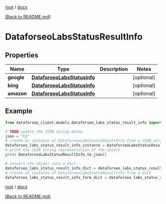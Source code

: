 [root](./../ "root") / [docs](./ "docs")

[[Back to README.md]](./../README.md "[Back to README.md]")

# DataforseoLabsStatusResultInfo

## Properties

Name | Type | Description | Notes
------------ | ------------- | ------------- | -------------
**google** | [**DataforseoLabsStatusInfo**](DataforseoLabsStatusInfo.md) |  | [optional]
**bing** | [**DataforseoLabsStatusInfo**](DataforseoLabsStatusInfo.md) |  | [optional]
**amazon** | [**DataforseoLabsStatusInfo**](DataforseoLabsStatusInfo.md) |  | [optional]

## Example

```python
from dataforseo_client.models.dataforseo_labs_status_result_info import DataforseoLabsStatusResultInfo

# TODO update the JSON string below
json = "{}"
# create an instance of DataforseoLabsStatusResultInfo from a JSON string
dataforseo_labs_status_result_info_instance = DataforseoLabsStatusResultInfo.from_json(json)
# print the JSON string representation of the object
print DataforseoLabsStatusResultInfo.to_json()

# convert the object into a dict
dataforseo_labs_status_result_info_dict = dataforseo_labs_status_result_info_instance.to_dict()
# create an instance of DataforseoLabsStatusResultInfo from a dict
dataforseo_labs_status_result_info_form_dict = dataforseo_labs_status_result_info.from_dict(dataforseo_labs_status_result_info_dict)
```

  

[root](./../ "root") / [docs](./ "docs")

[[Back to README.md]](./../README.md "[Back to README.md]")